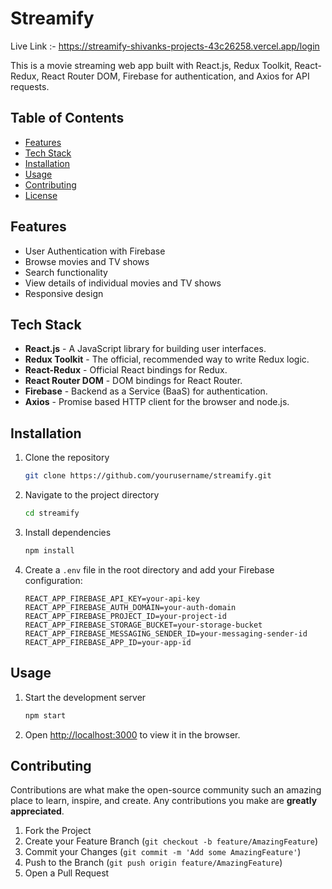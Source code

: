 # Streamify
Live Link :- https://streamify-shivanks-projects-43c26258.vercel.app/login


This is a movie streaming web app built with React.js, Redux Toolkit, React-Redux, React Router DOM, Firebase for authentication, and Axios for API requests.

## Table of Contents
- [Features](#features)
- [Tech Stack](#tech-stack)
- [Installation](#installation)
- [Usage](#usage)
- [Contributing](#contributing)
- [License](#license)

## Features

- User Authentication with Firebase
- Browse movies and TV shows
- Search functionality
- View details of individual movies and TV shows
- Responsive design

## Tech Stack

- **React.js** - A JavaScript library for building user interfaces.
- **Redux Toolkit** - The official, recommended way to write Redux logic.
- **React-Redux** - Official React bindings for Redux.
- **React Router DOM** - DOM bindings for React Router.
- **Firebase** - Backend as a Service (BaaS) for authentication.
- **Axios** - Promise based HTTP client for the browser and node.js.

## Installation

1. Clone the repository
    ```sh
    git clone https://github.com/yourusername/streamify.git
    ```
2. Navigate to the project directory
    ```sh
    cd streamify
    ```
3. Install dependencies
    ```sh
    npm install
    ```
4. Create a `.env` file in the root directory and add your Firebase configuration:
    ```env
    REACT_APP_FIREBASE_API_KEY=your-api-key
    REACT_APP_FIREBASE_AUTH_DOMAIN=your-auth-domain
    REACT_APP_FIREBASE_PROJECT_ID=your-project-id
    REACT_APP_FIREBASE_STORAGE_BUCKET=your-storage-bucket
    REACT_APP_FIREBASE_MESSAGING_SENDER_ID=your-messaging-sender-id
    REACT_APP_FIREBASE_APP_ID=your-app-id
    ```

## Usage

1. Start the development server
    ```sh
    npm start
    ```
2. Open [http://localhost:3000](http://localhost:3000) to view it in the browser.

## Contributing

Contributions are what make the open-source community such an amazing place to learn, inspire, and create. Any contributions you make are **greatly appreciated**.

1. Fork the Project
2. Create your Feature Branch (`git checkout -b feature/AmazingFeature`)
3. Commit your Changes (`git commit -m 'Add some AmazingFeature'`)
4. Push to the Branch (`git push origin feature/AmazingFeature`)
5. Open a Pull Request



